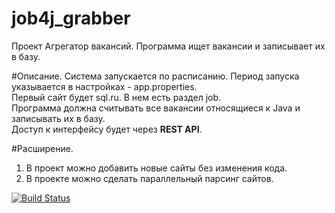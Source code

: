 # job4j_grabber
Проект Агрегатор вакансий. Программа ищет вакансии и записывает их в базу.

#Описание.
Система запускается по расписанию. Период запуска указывается в настройках - app.properties.  
Первый сайт будет sql.ru. В нем есть раздел job.  
Программа должна считывать все вакансии относящиеся к Java и записывать их в базу.  
Доступ к интерфейсу будет через **REST API**.

#Расширение.
1. В проект можно добавить новые сайты без изменения кода.
2. В проекте можно сделать параллельный парсинг сайтов.

[![Build Status](https://app.travis-ci.com/github/max-piter/job4j_grabber.svg?branch=master)](https://app.travis-ci.com/github/max-piter/job4j_grabber)
